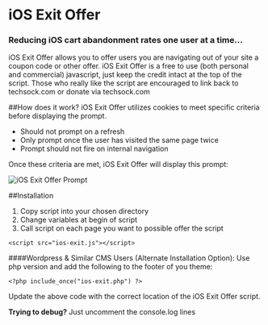 # iOS Exit Offer
### Reducing iOS cart abandonment rates one user at a time...

iOS Exit Offer allows you to offer users you are navigating out of your site a coupon code or other offer. iOS Exit Offer is a free to use (both personal and commercial) javascript, just keep the credit intact at the top of the script. Those who really like the script are encouraged to link back to techsock.com or donate via techsock.com

##How does it work?
iOS Exit Offer utilizes cookies to meet specific criteria before displaying the prompt.
* Should not prompt on a refresh
* Only prompt once the user has visited the same page twice
* Prompt should not fire on internal navigation

Once these criteria are met, iOS Exit Offer will display this prompt:

![iOS Exit Offer Prompt](https://techsock.com/content/public/upload/ios-exit-prompt.png)

##Installation
1. Copy script into your chosen directory
2. Change variables at begin of script
3. Call script on each page you want to possible offer the script

`<script src="ios-exit.js"></script>`

####Wordpress & Similar CMS Users (Alternate Installation Option):
Use php version and add the following to the footer of you theme:

`<?php include_once("ios-exit.php") ?>`

Update the above code with the correct location of the iOS Exit Offer script.

**Trying to debug?** Just uncomment the console.log lines
